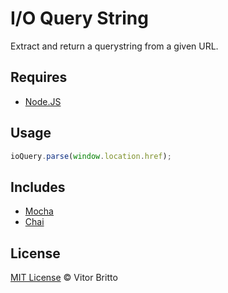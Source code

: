 # I/O Query String

Extract and return a querystring from a given URL.


## Requires

- [Node.JS](http://nodejs.org/)


## Usage

```javascript
ioQuery.parse(window.location.href);
```


## Includes

- [Mocha](http://visionmedia.github.io/mocha/)
- [Chai](http://chaijs.com/)


## License

[MIT License](http://vitorbritto.mit-license.org/) © Vitor Britto
